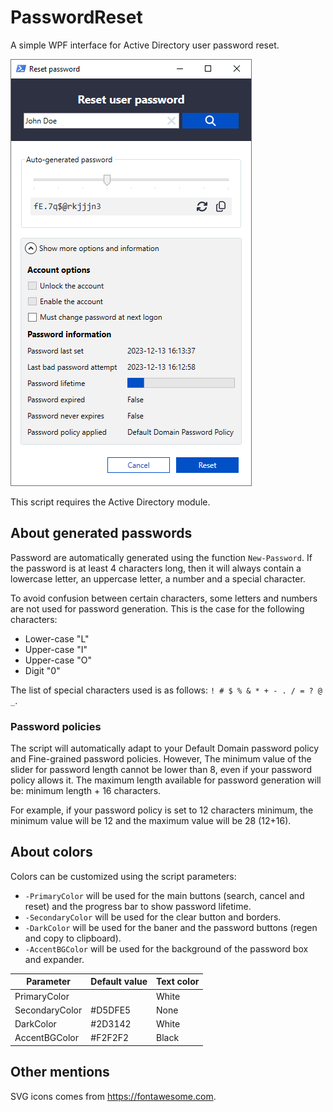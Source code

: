 ﻿# PasswordReset

A simple WPF interface for Active Directory user password reset.

![A preview of the UI](image.png)

This script requires the Active Directory module.

## About generated passwords

Password are automatically generated using the function `New-Password`. If the password is at least 4 characters long, then it will always contain a lowercase letter, an uppercase letter, a number and a special character.

To avoid confusion between certain characters, some letters and numbers are not used for password generation. This is the case for the following characters:

- Lower-case "L"
- Upper-case "I"
- Upper-case "O"
- Digit "0"

The list of special characters used is as follows: `! # $ % & * + - . / = ? @ _`.

### Password policies

The script will automatically adapt to your Default Domain password policy and Fine-grained password policies. However, The minimum value of the slider for password length cannot be lower than 8, even if your password policy allows it. The maximum length available for password generation will be: minimum length + 16 characters.

For example, if your password policy is set to 12 characters minimum, the minimum value will be 12 and the maximum value will be 28 (12+16).

## About colors

Colors can be customized using the script parameters:

- `-PrimaryColor` will be used for the main buttons (search, cancel and reset) and the progress bar to show password lifetime.
- `-SecondaryColor` will be used for the clear button and borders.
- `-DarkColor` will be used for the baner and the password buttons (regen and copy to clipboard).
- `-AccentBGColor` will be used for the background of the password box and expander.

Parameter | Default value | Text color
--------- | ------------- | ----------
PrimaryColor | | White
SecondaryColor | #D5DFE5 | None
DarkColor | #2D3142 | White
AccentBGColor | #F2F2F2 | Black

## Other mentions

SVG icons comes from <https://fontawesome.com>.

